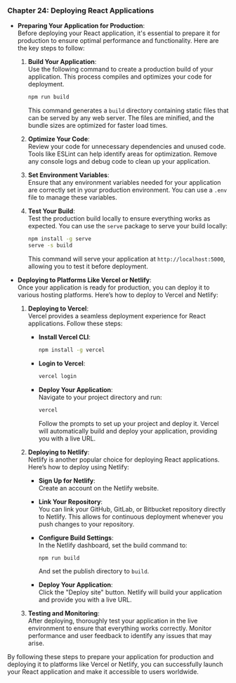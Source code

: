 ### Chapter 24: Deploying React Applications

- **Preparing Your Application for Production**:  
  Before deploying your React application, it's essential to prepare it for production to ensure optimal performance and functionality. Here are the key steps to follow:

  1. **Build Your Application**:  
     Use the following command to create a production build of your application. This process compiles and optimizes your code for deployment.

     ```bash
     npm run build
     ```

     This command generates a `build` directory containing static files that can be served by any web server. The files are minified, and the bundle sizes are optimized for faster load times.

  2. **Optimize Your Code**:  
     Review your code for unnecessary dependencies and unused code. Tools like ESLint can help identify areas for optimization. Remove any console logs and debug code to clean up your application.

  3. **Set Environment Variables**:  
     Ensure that any environment variables needed for your application are correctly set in your production environment. You can use a `.env` file to manage these variables.

  4. **Test Your Build**:  
     Test the production build locally to ensure everything works as expected. You can use the `serve` package to serve your build locally:

     ```bash
     npm install -g serve
     serve -s build
     ```

     This command will serve your application at `http://localhost:5000`, allowing you to test it before deployment.

- **Deploying to Platforms Like Vercel or Netlify**:  
  Once your application is ready for production, you can deploy it to various hosting platforms. Here’s how to deploy to Vercel and Netlify:

  1. **Deploying to Vercel**:  
     Vercel provides a seamless deployment experience for React applications. Follow these steps:

     - **Install Vercel CLI**:

       ```bash
       npm install -g vercel
       ```

     - **Login to Vercel**:

       ```bash
       vercel login
       ```

     - **Deploy Your Application**:  
       Navigate to your project directory and run:

       ```bash
       vercel
       ```

       Follow the prompts to set up your project and deploy it. Vercel will automatically build and deploy your application, providing you with a live URL.

  2. **Deploying to Netlify**:  
     Netlify is another popular choice for deploying React applications. Here’s how to deploy using Netlify:

     - **Sign Up for Netlify**:  
       Create an account on the Netlify website.

     - **Link Your Repository**:  
       You can link your GitHub, GitLab, or Bitbucket repository directly to Netlify. This allows for continuous deployment whenever you push changes to your repository.

     - **Configure Build Settings**:  
       In the Netlify dashboard, set the build command to:

       ```bash
       npm run build
       ```

       And set the publish directory to `build`.

     - **Deploy Your Application**:  
       Click the "Deploy site" button. Netlify will build your application and provide you with a live URL.

  3. **Testing and Monitoring**:  
     After deploying, thoroughly test your application in the live environment to ensure that everything works correctly. Monitor performance and user feedback to identify any issues that may arise.

By following these steps to prepare your application for production and deploying it to platforms like Vercel or Netlify, you can successfully launch your React application and make it accessible to users worldwide.
